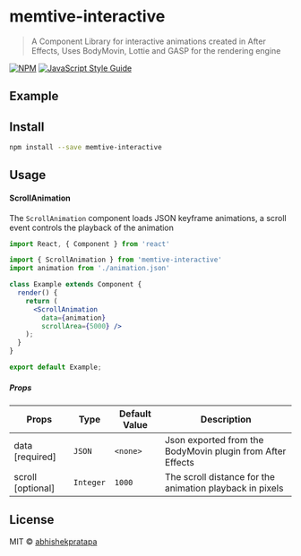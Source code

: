 # memtive-interactive

> A Component Library for interactive animations created in After Effects, Uses BodyMovin, Lottie and GASP for the rendering engine

[![NPM](https://img.shields.io/npm/v/memtive-interactive.svg)](https://www.npmjs.com/package/memtive-interactive) [![JavaScript Style Guide](https://img.shields.io/badge/code_style-standard-brightgreen.svg)](https://standardjs.com)

## Example

## Install

```bash
npm install --save memtive-interactive
```

## Usage

#### ScrollAnimation

The `ScrollAnimation` component loads JSON keyframe animations, a scroll event controls the playback of the animation

```jsx
import React, { Component } from 'react'

import { ScrollAnimation } from 'memtive-interactive'
import animation from './animation.json'

class Example extends Component {
  render() {
    return (
      <ScrollAnimation
        data={animation}
        scrollArea={5000} />
    );
  }
}

export default Example;
```
##### Props

| Props | Type | Default Value | Description |
| --- | --- | --- | --- |
| data [required] | `JSON` | `<none>` | Json exported from the BodyMovin plugin from After Effects  |
| scroll [optional] | `Integer` | `1000` |  The scroll distance for the animation playback in pixels |

## License

MIT © [abhishekpratapa](https://github.com/abhishekpratapa)
